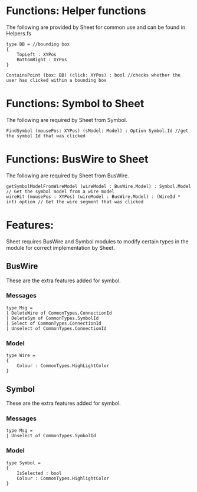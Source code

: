 # Functions: Helper functions

The following are provided by Sheet for common use and can be found in Helpers.fs
 
```
type BB = //bounding box
{
    TopLeft : XYPos
    BottomRight : XYPos
}

ContainsPoint (box: BB) (click: XYPos) : bool //checks whether the user has clicked within a bounding box 
```

# Functions: Symbol to Sheet 

The following are required by Sheet from Symbol.

```
FindSymbol (mousePos: XYPos) (sModel: Model) : Option Symbol.Id //get the symbol Id that was clicked 
```

# Functions: BusWire to Sheet

The following are required by Sheet from BusWire.

```
getSymbolModelFromWireModel (wireModel : BusWire.Model) : Symbol.Model // Get the symbol model from a wire model
wireHit (mousePos : XYPos) (wireModel : BusWire.Model) : (WireId * int) option // Get the wire segment that was clicked
```

# Features:

Sheet requires BusWire and Symbol modules to modify certain types in the module for correct implementation by Sheet. 

## BusWire 
These are the extra features added for symbol. 

### Messages 
```
type Msg = 
| DeleteWire of CommonTypes.ConnectionId
| DeleteSym of CommonTypes.SymbolId 
| Select of CommonTypes.ConnectionId
| Unselect of CommonTypes.ConnectionId
```

### Model 
```
type Wire = 
{
    Colour : CommonTypes.HighLightColor
}
```
## Symbol 
These are the extra features added for symbol. 

### Messages 
```
type Msg = 
| Unselect of CommonTypes.SymbolId
```

### Model 
```
type Symbol =
{
    IsSelected : bool 
    Colour : CommonTypes.HighlightColor 
}
```
